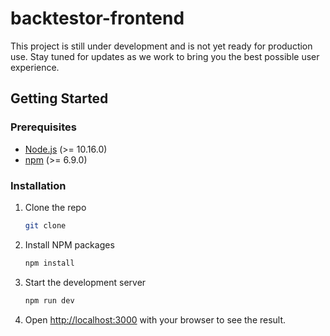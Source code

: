 # backtestor-frontend

This project is still under development and is not yet ready for production use. Stay tuned for updates as we work to bring you the best possible user experience.

## Getting Started

### Prerequisites

- [Node.js](https://nodejs.org/en/) (>= 10.16.0)
- [npm](https://www.npmjs.com/) (>= 6.9.0)

### Installation

1. Clone the repo
   ```sh
   git clone
   ```
2. Install NPM packages
   ```sh
   npm install
   ```
3. Start the development server
   ```sh
   npm run dev
   ```
4. Open [http://localhost:3000](http://localhost:3000) with your browser to see the result.
